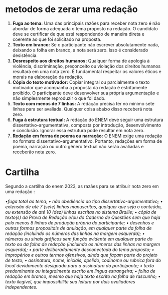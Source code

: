 # metodos de zerar uma redação

1. **Fuga ao tema:** Uma das principais razões para receber nota zero é não abordar de forma adequada o tema proposto na redação. O candidato deve se certificar de que está respondendo de maneira direta e coerente ao que foi solicitado na proposta.
2. **Texto em branco:** Se o participante não escrever absolutamente nada, deixando a folha em branco, a nota será zero. Isso é considerado desistência.
3. **Desrespeito aos direitos humanos:** Qualquer forma de apologia à violência, discriminação, preconceito ou violação dos direitos humanos resultará em uma nota zero. É fundamental respeitar os valores éticos e morais na elaboração da redação.
4. **Cópia do texto motivador:** Copiar integral ou parcialmente o texto motivador que acompanha a proposta da redação é estritamente proibido. O participante deve desenvolver sua própria argumentação e não simplesmente reproduzir o que foi dado.
5. **Texto com menos de 7 linhas:** A redação precisa ter no mínimo sete linhas para ser avaliada. Qualquer coisa abaixo disso receberá nota zero.
6. **Fuga à estrutura textual:** A redação do ENEM deve seguir uma estrutura dissertativo-argumentativa, composta por introdução, desenvolvimento e conclusão. Ignorar essa estrutura pode resultar em nota zero.
7. **Redação em forma de poema ou narração:** O ENEM exige uma redação no formato dissertativo-argumentativo. Portanto, redações em forma de poema, narração ou outro gênero textual não serão avaliadas e receberão nota zero.

# Cartilha 

Segundo a cartilha do enem 2023, as razães para se atribuir nota zero em uma redação :

*•fuga total ao tema;
• não obediência ao tipo dissertativo-argumentativo;
• extensão de até 7 (sete) linhas manuscritas, qualquer que seja o conteúdo, ou extensão
de até 10 (dez) linhas escritas no sistema Braille;
• cópia de texto(s) da Prova de Redação e/ou do Caderno de Questões sem que haja pelo
menos 8 linhas de produção própria do participante;
• desenhos e outras formas propositais de anulação, em qualquer parte da folha de
redação (incluindo os números das linhas na margem esquerda);
• números ou sinais gráficos sem função evidente em qualquer parte do texto ou da folha
de redação (incluindo os números das linhas na margem esquerda);
• parte deliberadamente desconectada do tema proposto;
• impropérios e outros termos ofensivos, ainda que façam parte do projeto de texto;
• assinatura, nome, iniciais, apelido, codinome ou rubrica fora do local devidamente
designado para a assinatura do participante;
• texto predominante ou integralmente escrito em língua estrangeira;
• folha de redação em branco, mesmo que haja texto escrito na folha de rascunho;
• texto ilegível, que impossibilite sua leitura por dois avaliadores independentes.*
